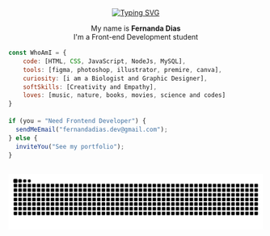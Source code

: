 
<center>
<a href="https://git.io/typing-svg"><img src="https://readme-typing-svg.demolab.com?font=Fira+code&size=25&duration=4000&pause=1000&color=FFAFD9DF&center=true&vCenter=true&width=1050&height=25&lines=Hello+World!+%E2%9C%A8" alt="Typing SVG" /></a>
</center>


<div>
<p align="center"> My name is <strong>Fernanda Dias</strong></br>
I'm a Front-end Development student</p>
</div>


```javascript
const WhoAmI = {
    code: [HTML, CSS, JavaScript, NodeJs, MySQL],
    tools: [figma, photoshop, illustrator, premire, canva],
    curiosity: [i am a Biologist and Graphic Designer],
    softSkills: [Creativity and Empathy],
    loves: [music, nature, books, movies, science and codes]
}

if (you = "Need Frontend Developer") {
  sendMeEmail("fernandadias.dev@gmail.com");
} else {
  inviteYou("See my portfolio");
}
```

 ##

![Snake animation](https://github.com/fernandadiasm/fernandadiasm/blob/output/github-contribution-grid-snake.svg)
